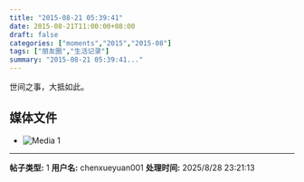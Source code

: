 ```yaml
---
title: "2015-08-21 05:39:41"
date: 2015-08-21T11:00:00+08:00
draft: false
categories: ["moments","2015","2015-08"]
tags: ["朋友圈","生活记录"]
summary: "2015-08-21 05:39:41..."
---
```


世间之事，大抵如此。

## 媒体文件

- ![Media 1](/Moments/photos/2015-08-21/201508210539410.jpg)

---

**帖子类型:** 1
**用户名:** chenxueyuan001
**处理时间:** 2025/8/28 23:21:13